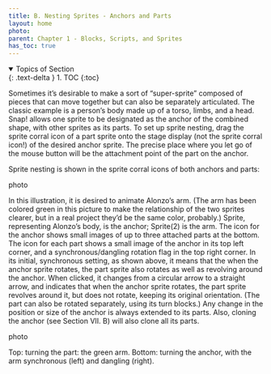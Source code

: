 ```yaml
---
title: B. Nesting Sprites - Anchors and Parts
layout: home
photo: 
parent: Chapter 1 - Blocks, Scripts, and Sprites
has_toc: true
---
```

<details open markdown="block">
  <summary>
    Topics of Section
  </summary>
  {: .text-delta }
1. TOC
{:toc}
</details>

Sometimes it’s desirable to make a sort of “super-sprite” composed of pieces that can move together but can also be separately articulated. The classic example is a person’s body made up of a torso, limbs, and a head. Snap! allows one sprite to be designated as the anchor of the combined shape, with other sprites as its parts. To set up sprite nesting, drag the sprite corral icon of a part sprite onto the stage display (not the sprite corral icon!) of the desired anchor sprite. The precise place where you let go of the mouse button will be the attachment point of the part on the anchor.

Sprite nesting is shown in the sprite corral icons of both anchors and parts:

photo

In this illustration, it is desired to animate Alonzo’s arm. (The arm has been colored green in this picture to make the relationship of the two sprites clearer, but in a real project they’d be the same color, probably.) Sprite, representing Alonzo’s body, is the anchor; Sprite(2) is the arm. The icon for the anchor shows small images of up to three attached parts at the bottom. The icon for each part shows a small image of the anchor in its top left corner, and a synchronous/dangling rotation flag in the top right corner. In its initial, synchronous setting, as shown above, it means that the when the anchor sprite rotates, the part sprite also rotates as well as revolving around the anchor. When clicked, it changes from a circular arrow to a straight arrow, and indicates that when the anchor sprite rotates, the part sprite revolves around it, but does not rotate, keeping its original orientation. (The part can also be rotated separately, using its turn blocks.) Any change in the position or size of the anchor is always extended to its parts. Also, cloning the anchor (see Section VII. B) will also clone all its parts.

photo

Top: turning the part: the green arm. Bottom: turning the anchor, with the arm synchronous (left) and dangling (right).

